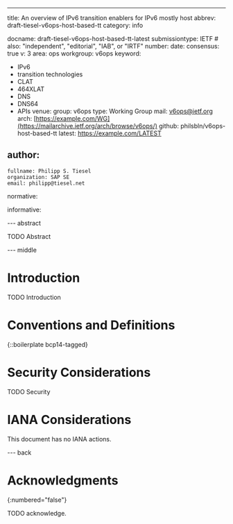 ---
title: An overview of IPv6 transition enablers for IPv6 mostly host
abbrev: draft-tiesel-v6ops-host-based-tt
category: info

docname: draft-tiesel-v6ops-host-based-tt-latest
submissiontype: IETF  # also: "independent", "editorial", "IAB", or "IRTF"
number:
date:
consensus: true
v: 3
area: ops
workgroup: v6ops
keyword:
 - IPv6
 - transition technologies
 - CLAT
 - 464XLAT
 - DNS
 - DNS64
 - APIs
venue:
  group: v6ops
  type: Working Group
  mail: v6ops@ietf.org
  arch: [https://example.com/WG](https://mailarchive.ietf.org/arch/browse/v6ops/)
  github: philsbln/v6ops-host-based-tt
  latest: https://example.com/LATEST

author:
 -
    fullname: Philipp S. Tiesel
    organization: SAP SE
    email: philipp@tiesel.net

normative:

informative:


--- abstract

TODO Abstract


--- middle

# Introduction

TODO Introduction


# Conventions and Definitions

{::boilerplate bcp14-tagged}


# Security Considerations

TODO Security


# IANA Considerations

This document has no IANA actions.


--- back

# Acknowledgments
{:numbered="false"}

TODO acknowledge.
